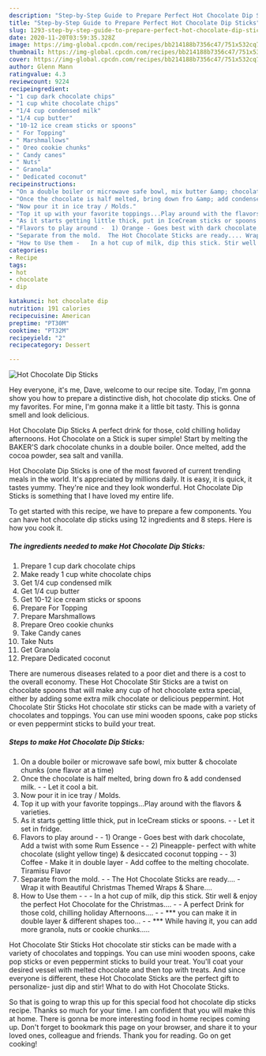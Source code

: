 ```yaml
---
description: "Step-by-Step Guide to Prepare Perfect Hot Chocolate Dip Sticks"
title: "Step-by-Step Guide to Prepare Perfect Hot Chocolate Dip Sticks"
slug: 1293-step-by-step-guide-to-prepare-perfect-hot-chocolate-dip-sticks
date: 2020-11-20T03:59:35.328Z
image: https://img-global.cpcdn.com/recipes/bb214188b7356c47/751x532cq70/hot-chocolate-dip-sticks-recipe-main-photo.jpg
thumbnail: https://img-global.cpcdn.com/recipes/bb214188b7356c47/751x532cq70/hot-chocolate-dip-sticks-recipe-main-photo.jpg
cover: https://img-global.cpcdn.com/recipes/bb214188b7356c47/751x532cq70/hot-chocolate-dip-sticks-recipe-main-photo.jpg
author: Glenn Mann
ratingvalue: 4.3
reviewcount: 9224
recipeingredient:
- "1 cup dark chocolate chips"
- "1 cup white chocolate chips"
- "1/4 cup condensed milk"
- "1/4 cup butter"
- "10-12 ice cream sticks or spoons"
- " For Topping"
- " Marshmallows"
- " Oreo cookie chunks"
- " Candy canes"
- " Nuts"
- " Granola"
- " Dedicated coconut"
recipeinstructions:
- "On a double boiler or microwave safe bowl, mix butter &amp; chocolate chunks (one flavor at a time)"
- "Once the chocolate is half melted, bring down fro &amp; add condensed milk.   Let it cool a bit."
- "Now pour it in ice tray / Molds."
- "Top it up with your favorite toppings...Play around with the flavors &amp; varieties."
- "As it starts getting little thick, put in IceCream sticks or spoons.   Let it set in fridge."
- "Flavors to play around -  1) Orange - Goes best with dark chocolate, Add a twist with some Rum Essence   2) Pineapple- perfect with white chocolate (slight yellow tinge) &amp; desiccated coconut topping    3) Coffee - Make it in double layer - Add coffee to the melting chocolate. Tiramisu Flavor"
- "Separate from the mold.  The Hot Chocolate Sticks are ready.... Wrap it with Beautiful Christmas Themed Wraps &amp; Share...."
- "How to Use them -   In a hot cup of milk, dip this stick. Stir well &amp; enjoy the perfect Hot Chocolate for the Christmas....  A perfect Drink for those cold, chilling holiday Afternoons....  *** you can make it in double layer &amp; different shapes too...  *** While having it, you can add more granola, nuts or cookie chunks....."
categories:
- Recipe
tags:
- hot
- chocolate
- dip

katakunci: hot chocolate dip 
nutrition: 191 calories
recipecuisine: American
preptime: "PT30M"
cooktime: "PT32M"
recipeyield: "2"
recipecategory: Dessert

---
```



![Hot Chocolate Dip Sticks](https://img-global.cpcdn.com/recipes/bb214188b7356c47/751x532cq70/hot-chocolate-dip-sticks-recipe-main-photo.jpg)

Hey everyone, it's me, Dave, welcome to our recipe site. Today, I'm gonna show you how to prepare a distinctive dish, hot chocolate dip sticks. One of my favorites. For mine, I'm gonna make it a little bit tasty. This is gonna smell and look delicious.

Hot Chocolate Dip Sticks A perfect drink for those, cold chilling holiday afternoons. Hot Chocolate on a Stick is super simple! Start by melting the BAKER&#39;S dark chocolate chunks in a double boiler. Once melted, add the cocoa powder, sea salt and vanilla.

Hot Chocolate Dip Sticks is one of the most favored of current trending meals in the world. It's appreciated by millions daily. It is easy, it is quick, it tastes yummy. They're nice and they look wonderful. Hot Chocolate Dip Sticks is something that I have loved my entire life.


To get started with this recipe, we have to prepare a few components. You can have hot chocolate dip sticks using 12 ingredients and 8 steps. Here is how you cook it.

<!--inarticleads1-->

##### The ingredients needed to make Hot Chocolate Dip Sticks:

1. Prepare 1 cup dark chocolate chips
1. Make ready 1 cup white chocolate chips
1. Get 1/4 cup condensed milk
1. Get 1/4 cup butter
1. Get 10-12 ice cream sticks or spoons
1. Prepare  For Topping
1. Prepare  Marshmallows
1. Prepare  Oreo cookie chunks
1. Take  Candy canes
1. Take  Nuts
1. Get  Granola
1. Prepare  Dedicated coconut


There are numerous diseases related to a poor diet and there is a cost to the overall economy. These Hot Chocolate Stir Sticks are a twist on chocolate spoons that will make any cup of hot chocolate extra special, either by adding some extra milk chocolate or delicious peppermint. Hot Chocolate Stir Sticks Hot chocolate stir sticks can be made with a variety of chocolates and toppings. You can use mini wooden spoons, cake pop sticks or even peppermint sticks to build your treat. 

<!--inarticleads2-->

##### Steps to make Hot Chocolate Dip Sticks:

1. On a double boiler or microwave safe bowl, mix butter &amp; chocolate chunks (one flavor at a time)
1. Once the chocolate is half melted, bring down fro &amp; add condensed milk.  -  - Let it cool a bit.
1. Now pour it in ice tray / Molds.
1. Top it up with your favorite toppings...Play around with the flavors &amp; varieties.
1. As it starts getting little thick, put in IceCream sticks or spoons.  -  - Let it set in fridge.
1. Flavors to play around -  - 1) Orange - Goes best with dark chocolate, Add a twist with some Rum Essence  -  - 2) Pineapple- perfect with white chocolate (slight yellow tinge) &amp; desiccated coconut topping  -  -  3) Coffee - Make it in double layer - Add coffee to the melting chocolate. Tiramisu Flavor
1. Separate from the mold. -  - The Hot Chocolate Sticks are ready.... - Wrap it with Beautiful Christmas Themed Wraps &amp; Share....
1. How to Use them -  -  - In a hot cup of milk, dip this stick. Stir well &amp; enjoy the perfect Hot Chocolate for the Christmas.... -  - A perfect Drink for those cold, chilling holiday Afternoons.... -  - *** you can make it in double layer &amp; different shapes too... -  - *** While having it, you can add more granola, nuts or cookie chunks.....


Hot Chocolate Stir Sticks Hot chocolate stir sticks can be made with a variety of chocolates and toppings. You can use mini wooden spoons, cake pop sticks or even peppermint sticks to build your treat. You&#39;ll coat your desired vessel with melted chocolate and then top with treats. And since everyone is different, these Hot Chocolate Sticks are the perfect gift to personalize- just dip and stir! What to do with Hot Chocolate Sticks. 

So that is going to wrap this up for this special food hot chocolate dip sticks recipe. Thanks so much for your time. I am confident that you will make this at home. There is gonna be more interesting food in home recipes coming up. Don't forget to bookmark this page on your browser, and share it to your loved ones, colleague and friends. Thank you for reading. Go on get cooking!
